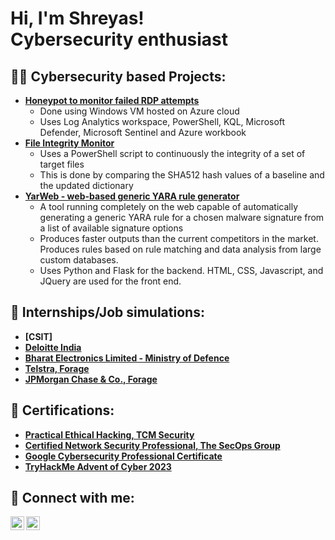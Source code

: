 <h1>Hi, I'm Shreyas! <br/>Cybersecurity enthusiast</h1>

<h2>👨‍💻 Cybersecurity based Projects:</h2>

- <b>[Honeypot to monitor failed RDP attempts](https://github.com/issashrez/Honeypot)</b>
  - Done using Windows VM hosted on Azure cloud
  - Uses Log Analytics workspace, PowerShell, KQL, Microsoft Defender, Microsoft Sentinel and Azure workbook
- <b>[File Integrity Monitor](https://github.com/issashrez/File-Integrity-Monitor)</b>
  - Uses a PowerShell script to continuously the integrity of a set of target files
  - This is done by comparing the SHA512 hash values of a baseline and the updated dictionary
- <b>[YarWeb - web-based generic YARA rule generator](https://github.com/issashrez/YarWeb)</b>
  - A tool running completely on the web capable of automatically generating a generic YARA rule for a chosen malware signature from a list of available signature options
  - Produces faster outputs than the current competitors in the market. Produces rules based on rule matching and data analysis from large custom databases.
  - Uses Python and Flask for the backend. HTML, CSS, Javascript, and JQuery are used for the front end.

<h2>🏢 Internships/Job simulations: </h2>

- <b>[CSIT]</b>
- <b>[Deloitte India](https://drive.google.com/file/d/1BOyoUTJzW4uP8J7LbO_qOqFIJI222LqA/view?usp=sharing)</b>
- <b>[Bharat Electronics Limited - Ministry of Defence](https://drive.google.com/file/d/1q93tyg98yl0xaAwqPJg3mJif9-MShfo6/view)</b>
- <b>[Telstra, Forage](https://forage-uploads-prod.s3.amazonaws.com/completion-certificates/Telstra%20AU/RNhbu8QnDzthwynEf_Telstra_YrQxDDjmiXJXA9CrB_1697739325355_completion_certificate.pdf)</b>
- <b>[JPMorgan Chase & Co., Forage](https://forage-uploads-prod.s3.amazonaws.com/completion-certificates/J.P.%20Morgan/gWbW5qHAChqQBGWpA_JPMorgan%20Chase%20&%20Co._YrQxDDjmiXJXA9CrB_1698766182570_completion_certificate.pdf)</b>

<h2>📃 Certifications: </h2>

- <b>[Practical Ethical Hacking, TCM Security](https://drive.google.com/file/d/1fTZ_SAQAmwVDGu5CfAPQEAhCr1wkVYia/view?usp=sharing)</b>
- <b>[Certified Network Security Professional, The SecOps Group](https://drive.google.com/file/d/1JBjQosLmLR8eoHDEiV4Ssbw_xFIip8Xm/view?usp=sharing)</b>
- <b>[Google Cybersecurity Professional Certificate](https://www.coursera.org/account/accomplishments/professional-cert/S3NKY5GLQ3EV)</b>
- <b>[TryHackMe Advent of Cyber 2023](https://tryhackme-certificates.s3-eu-west-1.amazonaws.com/THM-ANF7EY5ZTJ.png)</b>

<h2> 🤳 Connect with me:</h2>

<a href="https://www.linkedin.com/in/shreyas-biju/"><img align="left" width="22px" src="https://cdn2.iconfinder.com/data/icons/social-media-2285/512/1_Linkedin_unofficial_colored_svg-512.png" /></a>
<a href="https://www.instagram.com/issashrez/"><img align="left" width="22px" src="https://cdn2.iconfinder.com/data/icons/social-media-2285/512/1_Instagram_colored_svg_1-512.png" /></a>


<!--
**joshmadakor1/joshmadakor1** is a ✨ _special_ ✨ repository because its `README.md` (this file) appears on your GitHub profile.

Here are some ideas to get you started:

- 🔭 I’m currently working on ...
- 🌱 I’m currently learning ...
- 👯 I’m looking to collaborate on ...
- 🤔 I’m looking for help with ...
- 💬 Ask me about ...
- 📫 How to reach me: ...
- 😄 Pronouns: ...
- ⚡ Fun fact: ...
-->
